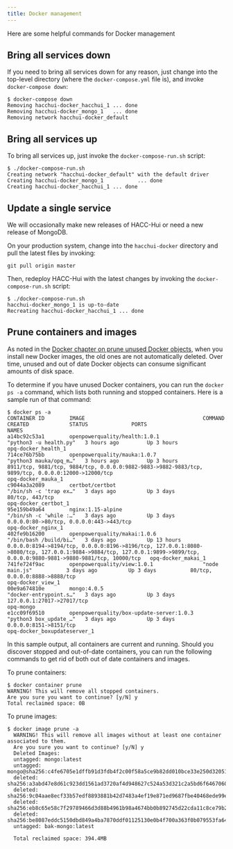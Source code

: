 ```yaml
---
title: Docker management
---
```


Here are some helpful commands for Docker management

## Bring all services down

If you need to bring all services down for any reason, just change into the top-level directory (where the `docker-compose.yml` file is), and invoke `docker-compose down`:

```shell
$ docker-compose down
Removing hacchui-docker_hacchui_1 ... done
Removing hacchui-docker_mongo_1   ... done
Removing network hacchui-docker_default
```
## Bring all services up

To bring all services up, just invoke the `docker-compose-run.sh` script:

```shell
$ ./docker-compose-run.sh
Creating network "hacchui-docker_default" with the default driver
Creating hacchui-docker_mongo_1           ... done
Creating hacchui-docker_hacchui_1 ... done
```

## Update a single service

We will occasionally make new releases of HACC-Hui or need a new release of MongoDB.

On your production system, change into the `hacchui-docker` directory and pull the latest files by invoking:

```shell
git pull origin master
```

Then, redeploy HACC-Hui with the latest changes by invoking the `docker-compose-run.sh` script:

```shell
$ ./docker-compose-run.sh
hacchui-docker_mongo_1 is up-to-date
Recreating hacchui-docker_hacchui_1 ... done
```
## Prune containers and images

As noted in the [Docker chapter on prune unused Docker objects](https://docs.docker.com/config/pruning/), when you install new Docker images, the old ones are not automatically deleted. Over time, unused and out of date Docker objects can consume significant amounts of disk space.

To determine if you have unused Docker containers, you can run the `docker ps -a` command, which lists both running and stopped containers. Here is a sample run of that command:

```shell
$ docker ps -a
CONTAINER ID        IMAGE                                      COMMAND                  CREATED             STATUS              PORTS                                                                                                                                                                       NAMES
a14bc92c53a1        openpowerquality/health:1.0.1              "python3 -u health.py"   3 hours ago         Up 3 hours                                                                                                                                                                                      opq-docker_health_1
714ce76b75bb        openpowerquality/mauka:1.0.7               "python3 mauka/opq_m…"   3 hours ago         Up 3 hours          8911/tcp, 9881/tcp, 9884/tcp, 0.0.0.0:9882-9883->9882-9883/tcp, 9899/tcp, 0.0.0.0:12000->12000/tcp                                                                          opq-docker_mauka_1
c9044a3a2089        certbot/certbot                            "/bin/sh -c 'trap ex…"   3 days ago          Up 3 days           80/tcp, 443/tcp                                                                                                                                                             opq-docker_certbot_1
95e159b49a64        nginx:1.15-alpine                          "/bin/sh -c 'while :…"   3 days ago          Up 3 days           0.0.0.0:80->80/tcp, 0.0.0.0:443->443/tcp                                                                                                                                    opq-docker_nginx_1
402fe9b16200        openpowerquality/makai:1.0.6               "/bin/bash /build/bi…"   3 days ago          Up 13 hours         0.0.0.0:8194->8194/tcp, 0.0.0.0:8196->8196/tcp, 127.0.0.1:8080->8080/tcp, 127.0.0.1:9884->9884/tcp, 127.0.0.1:9899->9899/tcp, 0.0.0.0:9880-9881->9880-9881/tcp, 10000/tcp   opq-docker_makai_1
741fe724f9ac        openpowerquality/view:1.0.1                "node main.js"           3 days ago          Up 3 days           80/tcp, 0.0.0.0:8888->8888/tcp                                                                                                                                              opq-docker_view_1
00e9a674810e        mongo:4.0.5                                "docker-entrypoint.s…"   3 days ago          Up 3 days           127.0.0.1:27017->27017/tcp                                                                                                                                                  opq-mongo
e1cc09f69510        openpowerquality/box-update-server:1.0.3   "python3 box_update_…"   3 days ago          Up 3 days           0.0.0.0:8151->8151/tcp                                                                                                                                                      opq-docker_boxupdateserver_1
```

In this sample output, all containers are current and running. Should you discover stopped and out-of-date containers, you can run the following commands to get rid of both out of date containers and images.

To prune containers:

```shell
$ docker container prune
WARNING! This will remove all stopped containers.
Are you sure you want to continue? [y/N] y
Total reclaimed space: 0B
```

To prune images:

```shell
$ docker image prune -a
  WARNING! This will remove all images without at least one container associated to them.
  Are you sure you want to continue? [y/N] y
  Deleted Images:
  untagged: mongo:latest
  untagged: mongo@sha256:c4fe6705e1dffb91d3fdb4f2c00f58a5ce9b82dd010bce33e250d320518047b5
  deleted: sha256:a3abd47e8d61c923dd1561ad3720af4d948627c524a53d321c2a5bd6f6467060
  deleted: sha256:9c04aae8ecf33b57edf8893881b42d7483a4ef19e871ed9687fbe40468ede99e
  deleted: sha256:eb8c65e58c7f29789466d3d88b4961b98a4674bb0b892745d22cda11c8ce79b2
  deleted: sha256:be8087eddc5150dbd849a4ba7870ddf01125130e0b4f700a363f0b079553fa64
  untagged: bak-mongo:latest

  Total reclaimed space: 394.4MB
```

